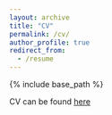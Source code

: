 ```yaml
---
layout: archive
title: "CV"
permalink: /cv/
author_profile: true
redirect_from:
  - /resume
---
```


{% include base_path %}

CV can be found [here](http://uestccx.github.io/files/cv.pdf)